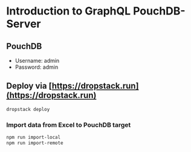 # Introduction to GraphQL PouchDB-Server

## PouchDB

* Username: admin
* Password: admin

## Deploy via [https://dropstack.run](https://dropstack.run)

```bash
dropstack deploy
```

### Import data from Excel to PouchDB target

```bash
npm run import-local
npm run import-remote
```